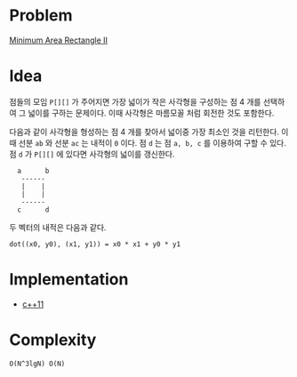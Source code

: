 # Problem

[Minimum Area Rectangle II](https://leetcode.com/problems/minimum-area-rectangle-ii/)

# Idea

점들의 모임 `P[][]` 가 주어지면 가장 넓이가 작은 사각형을 구성하는 점
4 개를 선택하여 그 넓이를 구하는 문제이다. 이때 사각형은 마름모꼴 처럼
회전한 것도 포함한다.

다음과 같이 사각형을 형성하는 점 4 개를 찾아서 넓이중 가장 최소인 것을
리턴한다. 이때 선분 `ab` 와 선분 `ac` 는 내적이 `0` 이다. 점 `d`
는 점 `a, b, c` 를 이용하여 구할 수 있다. 점 `d` 가 `P[][]`
에 있다면 사각형의 넓이를 갱신한다.

```
  a      b 
   ------
   |    |
   |    |
   ------
  c      d
```

두 벡터의 내적은 다음과 같다.

```
dot((x0, y0), (x1, y1)) = x0 * x1 + y0 * y1
```

# Implementation

* [c++11](a.cpp)

# Complexity

```
O(N^3lgN) O(N)
```

